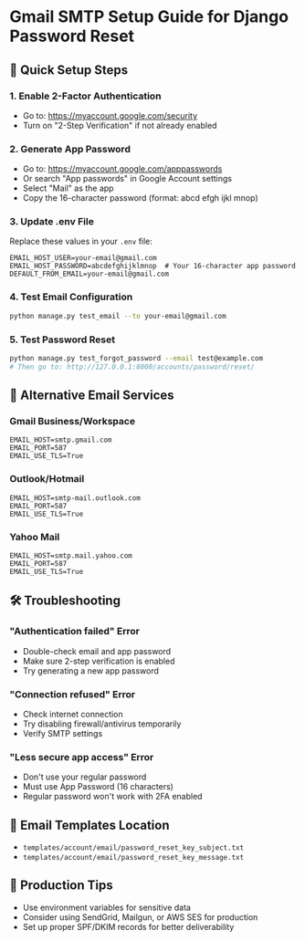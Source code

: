 # Gmail SMTP Setup Guide for Django Password Reset

## 🚀 Quick Setup Steps

### 1. **Enable 2-Factor Authentication**
   - Go to: https://myaccount.google.com/security
   - Turn on "2-Step Verification" if not already enabled

### 2. **Generate App Password**
   - Go to: https://myaccount.google.com/apppasswords
   - Or search "App passwords" in Google Account settings
   - Select "Mail" as the app
   - Copy the 16-character password (format: abcd efgh ijkl mnop)

### 3. **Update .env File**
   Replace these values in your `.env` file:
   ```env
   EMAIL_HOST_USER=your-email@gmail.com
   EMAIL_HOST_PASSWORD=abcdefghijklmnop  # Your 16-character app password
   DEFAULT_FROM_EMAIL=your-email@gmail.com
   ```

### 4. **Test Email Configuration**
   ```bash
   python manage.py test_email --to your-email@gmail.com
   ```

### 5. **Test Password Reset**
   ```bash
   python manage.py test_forgot_password --email test@example.com
   # Then go to: http://127.0.0.1:8000/accounts/password/reset/
   ```

## 🔧 **Alternative Email Services**

### **Gmail Business/Workspace**
```env
EMAIL_HOST=smtp.gmail.com
EMAIL_PORT=587
EMAIL_USE_TLS=True
```

### **Outlook/Hotmail**
```env
EMAIL_HOST=smtp-mail.outlook.com
EMAIL_PORT=587
EMAIL_USE_TLS=True
```

### **Yahoo Mail**
```env
EMAIL_HOST=smtp.mail.yahoo.com
EMAIL_PORT=587
EMAIL_USE_TLS=True
```

## 🛠️ **Troubleshooting**

### **"Authentication failed" Error**
- Double-check email and app password
- Make sure 2-step verification is enabled
- Try generating a new app password

### **"Connection refused" Error**
- Check internet connection
- Try disabling firewall/antivirus temporarily
- Verify SMTP settings

### **"Less secure app access" Error**
- Don't use your regular password
- Must use App Password (16 characters)
- Regular password won't work with 2FA enabled

## 📧 **Email Templates Location**
- `templates/account/email/password_reset_key_subject.txt`
- `templates/account/email/password_reset_key_message.txt`

## 🎯 **Production Tips**
- Use environment variables for sensitive data
- Consider using SendGrid, Mailgun, or AWS SES for production
- Set up proper SPF/DKIM records for better deliverability
